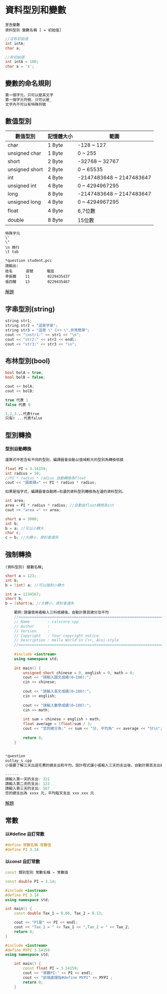 # 資料型別和變數
```
宣告變數
資料型別 變數名稱 [ = 初始值]
```

```c++
//沒有初始值
int intA;
char a;
```

```c++
//有初始值
int intA = 100;
char a = 's';
```

## 變數的命名規則
```c++
第一個字元，只可以是英文字
第一個字元符號，只可以是_
文字內不可以有特殊符號
```

## 數值型別
數值型別 | 記憶體大小 | 範圍
------|------ | ---
char | 1 Byte | -128 ~ 127
unsigned char | 1 Byte | 0 ~ 255
short | 2 Byte | -32768 ~ 32767
unsigned short | 2 Byte | 0 ~ 65535	
int | 4 Byte | -2147483648 ~ 2147483647
unsigned int | 4 Byte | 0 ~ 4294967295
long | 8 Byte | -2147483648 ~ 2147483647
unsigned long | 4 Byte | 0 ~ 4294967295
float | 4 Byte | 6,7位數
double | 8 Byte | 15位數


```
特殊字元
\'
\"
\n 換行
\t tab
```

```
*question student.pcc
請輸出:  
姓名      座號      電話  
李振聲    11        0229435437  
張四聲    13        0229435467  
```
[解題](https://repl.it/@roberthsu2003/student)


## 字串型別(string)
```c++
string str1;
string str2 = "這是字串";
string str3 = "這是 \" C++ \",非常簡單";
cout << "\nstr1:" << str1 << "\n";
cout << "str2:" << str2 << endl;
cout << "str3:" << str3 << "\n";

```

## 布林型別(bool)
```c++
bool bolA = true;
bool bolB = false;

cout << bolA;
cout << bolB;

true 代表 1
false 代表 0

1,2,3...代表true
只有0 ...代表false
``` 


## 型別轉換
#### 型別自動轉換
```c++
運算式中若含有不同的型別，編譯器會自動以值域較大的型別為轉換依據

float PI = 3.14159;
int radius = 10;
//PI * radius * radius 自動轉換為float
cout << "圓面積=" << PI * radius * radius; 
```

```c++
如果是指字式，編譯器會自動將=右邊的資料型別轉換為左邊的資料型別。

int area;
area = PI * radius * radius; //自動由float轉換為int
cout << "area =" << area;
```

```c++
short a = 3000;
int b;
b = a; //可以小轉大
char c;
c = b; //大轉小，資料會遺失
```

## 強制轉換

```
(資料型別) 變數名稱;
```

```c++
short a = 123;
int b;
b = (int) a; //可以強制小轉大
```

```c++
int a = 1234567;
short b;
b = (short)a; //大轉小，資料會遺失
```

```c++
	範例:請讓使用者輸入三科成績後，自動計算其總分及平均
	//============================================================================
	// Name        : calscore.cpp
	// Author      : 
	// Version     :
	// Copyright   : Your copyright notice
	// Description : Hello World in C++, Ansi-style
	//============================================================================
	
	#include <iostream>
	using namespace std;
	
	int main() {
		unsigned short chinese = 0, english = 0, math = 0;
		cout << "請輸入國文成績(0~100):";
		cin >> chinese;
	
		cout << "請輸入英文成績(0~100):";
		cin >> english;
	
		cout << "請輸入數學成績(0~100):";
		cin >> math;
	
		int sum = chinese + english + math;
		float average = (float)sum / 3;
		cout << "您的總分為:" << sum << "分, 平均為" << average << "分\n";
	
		return 0;
	}
	
```

```c++
*question
outlay_s.cpp
小張要了解三天出遊花費的總支出和平均，設計程式讓小張輸入三天的支出後，自動計算其支出總額及平均

------
請輸入第一天的支出: 321
請輸入第二天的支出: 123
請輸入第三天的支出: 567
您的總支出為 xxxx 元，平均每天支出 xxx.xxx 元
```
[解題](https://repl.it/@roberthsu2003/outlays)
## 常數
#### 以#define 自訂常數

```c++
#define 常數名稱 常數值
#define PI 3.14
```

#### 以const 自訂常數
```c++
const 類別型別 常數名稱 = 常數值

const double PI = 3.14;

```

```c++
#include <iostream>
#define PI 3.14
using namespace std;

int main() {
	const double Tax_1 = 0.06, Tax_2 = 0.13;

	cout << "PI是" << PI << endl;
	cout << "Tax_1 = " << Tax_1 << ",Tax_2 = " << Tax_2;
	return 0;
}
```

```c++
#include <iostream>
#define MYPI 3.14159
using namespace std;

	int main() {
		const float PI = 3.14159;
		cout << "常數PI:" << PI << endl;
		cout << "前端處理指#define MYPI" << MYPI ;
		return 0;
	}
```

